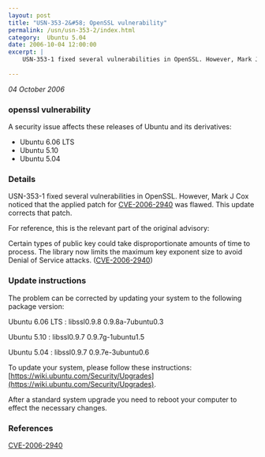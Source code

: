 ```yaml
---
layout: post
title: "USN-353-2&#58; OpenSSL vulnerability"
permalink: /usn/usn-353-2/index.html
category:  Ubuntu 5.04
date: 2006-10-04 12:00:00
excerpt: |
    USN-353-1 fixed several vulnerabilities in OpenSSL. However, Mark J Cox noticed that the applied patch for [CVE-2006-2940](http://people.ubuntu.com/~ubuntu-security/cve/CVE-2006-2940) was flawed. This update corrects that patch.
    
--- 
```

 
 

*04 October 2006*

### openssl vulnerability

A security issue affects these releases of Ubuntu and its derivatives:

* Ubuntu 6.06 LTS
* Ubuntu 5.10
* Ubuntu 5.04

### Details

USN-353-1 fixed several vulnerabilities in OpenSSL. However, Mark J Cox noticed that the applied patch for [CVE-2006-2940](http://people.ubuntu.com/~ubuntu-security/cve/CVE-2006-2940) was flawed. This update corrects that patch.

For reference, this is the relevant part of the original advisory:

 Certain types of public key could take disproportionate amounts of time to process. The library now limits the maximum key exponent size to avoid Denial of Service attacks. ([CVE-2006-2940](http://people.ubuntu.com/~ubuntu-security/cve/CVE-2006-2940))

### Update instructions

The problem can be corrected by updating your system to the following package version:

Ubuntu 6.06 LTS
 : libssl0.9.8 <span>0.9.8a-7ubuntu0.3</span>

Ubuntu 5.10
 : libssl0.9.7 <span>0.9.7g-1ubuntu1.5</span>

Ubuntu 5.04
 : libssl0.9.7 <span>0.9.7e-3ubuntu0.6</span>

To update your system, please follow these instructions: [https://wiki.ubuntu.com/Security/Upgrades](https://wiki.ubuntu.com/Security/Upgrades).

After a standard system upgrade you need to reboot your computer to effect the necessary changes.

### References

 
 [CVE-2006-2940](http://people.ubuntu.com/~ubuntu-security/cve/CVE-2006-2940)
 

